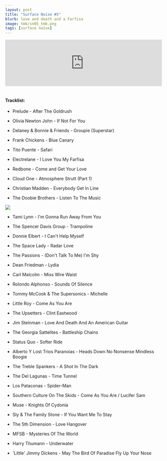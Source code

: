 ```yaml
---
layout: post
title: "Surface Noise #5"
blurb: love and death and a Farfisa
image: tmb/sn05_tmb.png
tags: [surface noise]
---
```



<iframe scrolling="no" id="hearthis_at_track_3028677" width="100%" height="150" src="https://hearthis.at/embed/3028677/transparent_black/?hcolor=&color=&style=2&block_size=2&block_space=1&background=1&waveform=0&cover=0&autoplay=0&css=" frameborder="0" allowtransparency allow="autoplay"><p>Listen to <a href="https://hearthis.at/zerocc/surface-noise-5-17817/" target="_blank">Surface Noise #5 (17/8/17)</a> <span>by</span><a href="https://hearthis.at/zerocc/" target="_blank" >Zero</a> <span>on</span> <a href="https://hearthis.at/" target="_blank">hearthis.at</a></p></iframe>
&nbsp;

#### Tracklist:

- Prelude - After The Goldrush
- Olivia Newton John - If Not For You
- Delaney & Bonnie & Friends - Groupie (Superstar)

- Frank Chickens - Blue Canary
- Tito Puente - Safari
- Electrelane - I Love You My Farfisa

- Redbone - Come and Get Your Love
- Cloud One - Atmosphere Strutt (Part 1)
- Christian Madden - Everybody Get In Line
- The Doobie Brothers - Listen To The Music

![](https://lh3.googleusercontent.com/jxD1VimqFKNLM3UoL4Dc2qeSrM-Gd8I-ro4fE1KIPhdvI8j_Avuy6_kUy7CA0fObxYlNMyvwqn6z7kEVIGUgKeP8M649EAfrp-5R21yT6NTi1PZgRK9qp70YeaXXPDKsT0RZ3dVlNSV92PEEQOxei-GQjv3s9WrwFeO0Zd8xMPE0FEb3jYWRf0UCEzy5uWJEDxLUXsPIFYJk3A3WK1rv00WwW34vBmINEjMizZCs3MHePRBcFhLgHtz-q0aZqsFzYH3qp02We0Mo3gnnUwh0uGxPqqyFWchWNJiWooareXluudUwjS1LePkRXtYYMJ4fWaLP2149o37CfsDGSV_q7DdptKqGcaaRJbvQ7oPQW9HeOWc7MVDIDQXrTIlD-F-Mu7Dw4jiQDUHZ9UhFzWZ1Nwd1bJOfoJf388zG8s92PNdGApc6Miecxc3elUhoiK5dVM3LArxHas8U1Z4ovtSVvCugu2oNM8MLpBqAyWNJgMsa2AR6G05kL-qB6wMOrfMTOAuzPb3u6LyHtxySP5mOFRV5b0PdihBBbYC9QJUjOHCMfeJAEQil8uAIFLS7T3Eu4litxTpxfFqlhliB3psg5KdbZBAiNqPyQ1_UcmxkGBh3pVc7PrvYlmHBnPvcXe5KdaXMPS8UfBM2hYq6Utmkb4r_=s600-no)

- Tami Lynn - I'm Gonna Run Away From You
- The Spencer Davis Group - Trampoline
- Donnie Elbert - I Can't Help Myself

- The Space Lady - Radar Love
- The Passions - (Don't Talk To Me) I'm Shy
- Dean Friedman - Lydia

- Carl Malcolm - Miss Wire Waist
- Rolondo Alphonso - Sounds Of Silence
- Tommy McCook & The Supersonics - Michelle
- Little Roy - Come As You Are
- The Upsetters - Clint Eastwood

- Jim Steinman - Love And Death And An American Guitar
- The Georgia Sattelites - Battleship Chains
- Status Quo - Softer Ride
- Alberto Y Lost Trios Paranoias - Heads Down No Nonsense Mindless Boogie

- The Treble Spankers - A Shot In The Dark
- The Del Lagunas - Time Tunnel
- Los Pataconas - Spider-Man
- Southern Culture On The Skids - Come As You Are / Lucifer Sam
- Muse - Knights Of Cydonia

- Sly & The Family Stone - If You Want Me To Stay
- The 5th Dimension - Love Hangover
- MFSB - Mysteries Of The World
- Harry Thumann - Underwater

- 'Little' Jimmy Dickens - May The Bird Of Paradise Fly Up Your Nose
